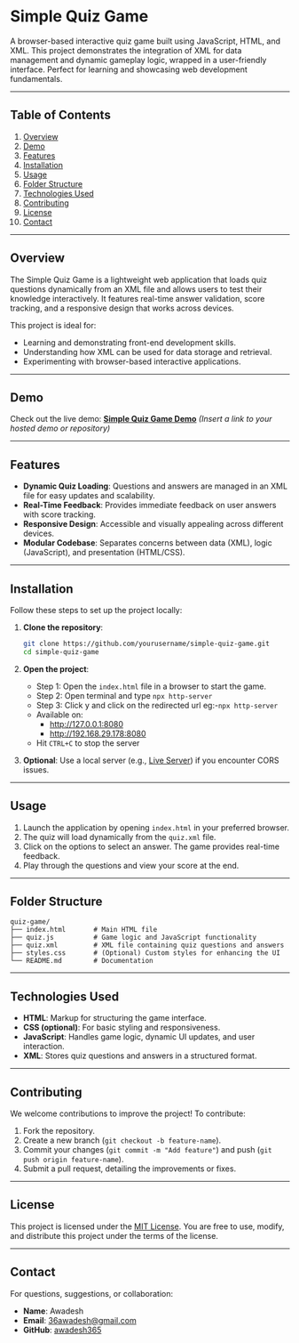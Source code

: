 # Simple Quiz Game

A browser-based interactive quiz game built using JavaScript, HTML, and XML. This project demonstrates the integration of XML for data management and dynamic gameplay logic, wrapped in a user-friendly interface. Perfect for learning and showcasing web development fundamentals.

---

## Table of Contents

1. [Overview](#overview)
2. [Demo](#demo)
3. [Features](#features)
4. [Installation](#installation)
5. [Usage](#usage)
6. [Folder Structure](#folder-structure)
7. [Technologies Used](#technologies-used)
8. [Contributing](#contributing)
9. [License](#license)
10. [Contact](#contact)

---

## Overview

The Simple Quiz Game is a lightweight web application that loads quiz questions dynamically from an XML file and allows users to test their knowledge interactively. It features real-time answer validation, score tracking, and a responsive design that works across devices.

This project is ideal for:

- Learning and demonstrating front-end development skills.
- Understanding how XML can be used for data storage and retrieval.
- Experimenting with browser-based interactive applications.

---

## Demo

Check out the live demo: **[Simple Quiz Game Demo](#)** _(Insert a link to your hosted demo or repository)_

---

## Features

- **Dynamic Quiz Loading**: Questions and answers are managed in an XML file for easy updates and scalability.
- **Real-Time Feedback**: Provides immediate feedback on user answers with score tracking.
- **Responsive Design**: Accessible and visually appealing across different devices.
- **Modular Codebase**: Separates concerns between data (XML), logic (JavaScript), and presentation (HTML/CSS).

---

## Installation

Follow these steps to set up the project locally:

1. **Clone the repository**:

   ```bash
   git clone https://github.com/yourusername/simple-quiz-game.git
   cd simple-quiz-game
   ```

2. **Open the project**:

   - Step 1: Open the `index.html` file in a browser to start the game.
   - Step 2: Open terminal and type `npx http-server`
   - Step 3: Click y and click on the redirected url eg:-`npx http-server`
   - Available on:
     - http://127.0.0.1:8080
     - http://192.168.29.178:8080
   - Hit `CTRL+C` to stop the server

3. **Optional**: Use a local server (e.g., [Live Server](https://marketplace.visualstudio.com/items?itemName=ritwickdey.LiveServer)) if you encounter CORS issues.

---

## Usage

1. Launch the application by opening `index.html` in your preferred browser.
2. The quiz will load dynamically from the `quiz.xml` file.
3. Click on the options to select an answer. The game provides real-time feedback.
4. Play through the questions and view your score at the end.

---

## Folder Structure

```
quiz-game/
├── index.html       # Main HTML file
├── quiz.js          # Game logic and JavaScript functionality
├── quiz.xml         # XML file containing quiz questions and answers
├── styles.css       # (Optional) Custom styles for enhancing the UI
└── README.md        # Documentation
```

---

## Technologies Used

- **HTML**: Markup for structuring the game interface.
- **CSS (optional)**: For basic styling and responsiveness.
- **JavaScript**: Handles game logic, dynamic UI updates, and user interaction.
- **XML**: Stores quiz questions and answers in a structured format.

---

## Contributing

We welcome contributions to improve the project! To contribute:

1. Fork the repository.
2. Create a new branch (`git checkout -b feature-name`).
3. Commit your changes (`git commit -m "Add feature"`) and push (`git push origin feature-name`).
4. Submit a pull request, detailing the improvements or fixes.

---

## License

This project is licensed under the [MIT License](LICENSE). You are free to use, modify, and distribute this project under the terms of the license.

---

## Contact

For questions, suggestions, or collaboration:

- **Name**: Awadesh
- **Email**: 36awadesh@gmail.com
- **GitHub**: [awadesh365](https://github.com/awadesh365)
